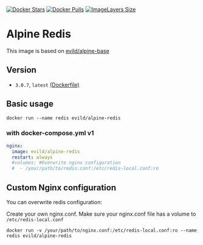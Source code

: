 [![Docker Stars](https://img.shields.io/docker/stars/evild/alpine-redis.svg?style=flat-square)](https://hub.docker.com/r/evild/alpine-redis/)
[![Docker Pulls](https://img.shields.io/docker/pulls/evild/alpine-redis.svg?style=flat-square)](https://hub.docker.com/r/evild/alpine-redis/)
[![ImageLayers Size](https://img.shields.io/imagelayers/image-size/evild/alpine-redis/latest.svg?style=flat-square)](https://hub.docker.com/r/evild/alpine-redis/)

# Alpine Redis

This image is based on [evild/alpine-base](https://hub.docker.com/r/evild/alpine-base/)

## Version

- `3.0.7`, `latest` [(Dockerfile)](https://github.com/Evild67/docker-alpine-redis/blob/master/Dockerfile)

## Basic usage

```docker run --name redis evild/alpine-redis```

### with docker-compose.yml v1

```yml
nginx:
  image: evild/alpine-redis
  restart: always
  #volumes: #Overwrite nginx configuration
  #  - /your/path/to/redis.conf:/etc/redis-local.conf:ro
```

## Custom Nginx configuration

You can overwrite redis configuration:

Create your own nginx.conf. Make sure your nginx.conf file has a volume to ```/etc/redis-local.conf```

```docker run -v /your/path/to/nginx.conf:/etc/redis-local.conf:ro --name redis evild/alpine-redis```

